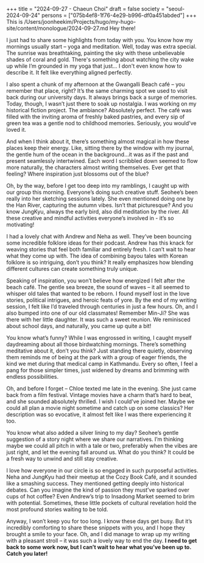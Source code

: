 +++
title = "2024-09-27 - Chaeun Choi"
draft = false
society = "seoul-2024-09-24"
persons = ["075b4ef8-1f76-4e29-b996-df0a451abded"]
+++
This is /Users/joonheekim/Projects/hugo/my-hugo-site/content/monologue/2024-09-27.md
Hey there! 

I just had to share some highlights from today with you. You know how my mornings usually start – yoga and meditation. Well, today was extra special. The sunrise was breathtaking, painting the sky with these unbelievable shades of coral and gold. There's something about watching the city wake up while I’m grounded in my yoga that just… I don't even know how to describe it. It felt like everything aligned perfectly.

I also spent a chunk of my afternoon at the Gwangalli Beach café – you remember that place, right? It’s the same charming spot we used to visit back during our university days. It always brings back a surge of memories. Today, though, I wasn’t just there to soak up nostalgia. I was working on my historical fiction project. The ambiance? Absolutely perfect. The café was filled with the inviting aroma of freshly baked pastries, and every sip of green tea was a gentle nod to childhood memories. Seriously, you would’ve loved it.

And when I think about it, there’s something almost magical in how these places keep their energy. Like, sitting there by the window with my journal, the gentle hum of the ocean in the background…it was as if the past and present seamlessly intertwined. Each word I scribbled down seemed to flow more naturally, the characters almost writing themselves. Ever get that feeling? Where inspiration just blossoms out of the blue?

Oh, by the way, before I get too deep into my ramblings, I caught up with our group this morning. Everyone’s doing such creative stuff. Seohee’s been really into her sketching sessions lately. She even mentioned doing one by the Han River, capturing the autumn vibes. Isn’t that picturesque? And you know JungKyu, always the early bird, also did meditation by the river. All these creative and mindful activities everyone’s involved in - it’s so motivating!

I had a lovely chat with Andrew and Neha as well. They’ve been bouncing some incredible folklore ideas for their podcast. Andrew has this knack for weaving stories that feel both familiar and entirely fresh. I can’t wait to hear what they come up with. The idea of combining bayou tales with Korean folklore is so intriguing, don’t you think? It really emphasizes how blending different cultures can create something truly unique.

Speaking of inspiration, you won’t believe how energized I felt after the beach café. The gentle sea breeze, the sound of waves – it all seemed to whisper old tales that wanted to be reborn. I found myself lost in the love stories, political intrigues, and heroic feats of yore. By the end of my writing session, I felt like I’d traveled through centuries in just a few hours. Oh, and I also bumped into one of our old classmates! Remember Min-Ji? She was there with her little daughter. It was such a sweet reunion. We reminisced about school days, and naturally, you came up quite a bit!

You know what’s funny? While I was engrossed in writing, I caught myself daydreaming about all those birdwatching mornings. There’s something meditative about it, don’t you think? Just standing there quietly, observing them reminds me of being at the park with a group of eager friends, the kind we met during that medical camp in Kathmandu. Every so often, I feel a pang for those simpler times, just widened by dreams and brimming with endless possibilities. 

Oh, and before I forget – Chloe texted me late in the evening. She just came back from a film festival. Vintage movies have a charm that’s hard to beat, and she sounded absolutely thrilled. I wish I could’ve joined her. Maybe we could all plan a movie night sometime and catch up on some classics? Her description was so evocative, it almost felt like I was there experiencing it too.

You know what also added a silver lining to my day? Seohee’s gentle suggestion of a story night where we share our narratives. I’m thinking maybe we could all pitch in with a tale or two, preferably when the vibes are just right, and let the evening fall around us. What do you think? It could be a fresh way to unwind and still stay creative.

I love how everyone in our circle is so engaged in such purposeful activities. Neha and JungKyu had their meetup at the Cozy Book Café, and it sounded like a smashing success. They mentioned getting deeply into historical debates. Can you imagine the kind of passion they must’ve sparked over cups of hot coffee? Even Andrew’s trip to Insadong Market seemed to brim with potential. Sometimes, these little pockets of cultural revelation hold the most profound stories waiting to be told.

Anyway, I won’t keep you for too long. I know these days get busy. But it’s incredibly comforting to share these snippets with you, and I hope they brought a smile to your face. Oh, and I did manage to wrap up my writing with a pleasant stroll – it was such a lovely way to end the day. **I need to get back to some work now, but I can’t wait to hear what you’ve been up to. Catch you later!**
